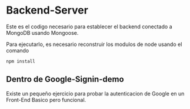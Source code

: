 # Backend-Server

Este es el codigo necesario para establecer el backend conectado a MongoDB usando Mongoose. 

Para ejecutarlo, es necesario reconstruir los modulos de node usando el comando 

``` 
npm install
```

## Dentro de Google-Signin-demo
Existe un pequeño ejercicio para probar la autenticacion de Google en un Front-End Basico pero funcional.